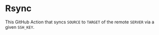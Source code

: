 # Rsync

This GitHub Action that syncs `SOURCE` to `TARGET` of the remote `SERVER` via a given `SSH_KEY`.